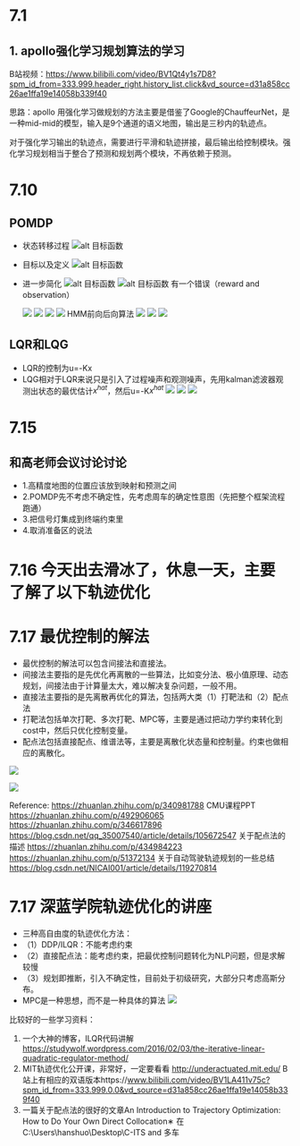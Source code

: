 # 7.1

## 1. apollo强化学习规划算法的学习
B站视频：https://www.bilibili.com/video/BV1Qt4y1s7D8?spm_id_from=333.999.header_right.history_list.click&vd_source=d31a858cc26ae1ffa19e14058b339f40

思路：apollo 用强化学习做规划的方法主要是借鉴了Google的ChauffeurNet，是一种mid-mid的模型，输入是9个通道的语义地图，输出是三秒内的轨迹点。

对于强化学习输出的轨迹点，需要进行平滑和轨迹拼接，最后输出给控制模块。强化学习规划相当于整合了预测和规划两个模块，不再依赖于预测。


# 7.10

## POMDP
* 状态转移过程
   ![alt 目标函数](./图片/状态转移过程.png)
* 目标以及定义
  ![alt 目标函数](./图片/目标及定义.png)
* 进一步简化
  ![alt 目标函数](./图片/简化模型.png)
  ![alt 目标函数](./图片/学习过程.png)
  有一个错误（reward and observation）

  ![](./图片/HMM.png)
  ![](./图片/EM.png)
  ![](./图片/EM2.png)
   ![](./图片/观察为连续的.png)
   HMM前向后向算法
   ![](./图片/planning.png)
   ![](./图片/再次简化.png)
   ![](./图片/价值迭代.png)

## LQR和LQG
* LQR的控制为u=-Kx
* LQG相对于LQR来说只是引入了过程噪声和观测噪声，先用kalman滤波器观测出状态的最优估计$x^{hat}$，然后u=-K$x^{hat}$
  ![](./图片/LQG.png)
  ![](./图片/LQG2.png)
  ![](./图片/LQG系统.png)

# 7.15
## 和高老师会议讨论讨论
* 1.高精度地图的位置应该放到映射和预测之间
* 2.POMDP先不考虑不确定性，先考虑周车的确定性意图（先把整个框架流程跑通）
* 3.把信号灯集成到终端约束里
* 4.取消准备区的说法

# 7.16 今天出去滑冰了，休息一天，主要了解了以下轨迹优化


# 7.17 最优控制的解法
* 最优控制的解法可以包含间接法和直接法。
* 间接法主要指的是先优化再离散的一些算法，比如变分法、极小值原理、动态规划，间接法由于计算量太大，难以解决复杂问题，一般不用。
* 直接法主要指的是先离散再优化的算法，包括两大类（1）打靶法和（2）配点法
* 打靶法包括单次打靶、多次打靶、MPC等，主要是通过把动力学约束转化到cost中，然后只优化控制变量。
* 配点法包括直接配点、维谱法等，主要是离散化状态量和控制量。约束也做相应的离散化。
  
![](./图片/最优控制.jpg)

![](./图片/最优控制分类.png)

Reference:
https://zhuanlan.zhihu.com/p/340981788  CMU课程PPT
https://zhuanlan.zhihu.com/p/492906065
https://zhuanlan.zhihu.com/p/346617896
https://blog.csdn.net/qq_35007540/article/details/105672547   关于配点法的描述
https://zhuanlan.zhihu.com/p/434984223
https://zhuanlan.zhihu.com/p/51372134  关于自动驾驶轨迹规划的一些总结
https://blog.csdn.net/NICAI001/article/details/119270814


# 7.17 深蓝学院轨迹优化的讲座

* 三种高自由度的轨迹优化方法：
* （1）DDP/ILQR：不能考虑约束 
* （2）直接配点法：能考虑约束，把最优控制问题转化为NLP问题，但是求解较慢  
* （3）规划即推断，引入不确定性，目前处于初级研究，大部分只考虑高斯分布。
* MPC是一种思想，而不是一种具体的算法
![](./图片/MPC.jpg)

比较好的一些学习资料：
1. 一个大神的博客，ILQR代码讲解  https://studywolf.wordpress.com/2016/02/03/the-iterative-linear-quadratic-regulator-method/
2. MIT轨迹优化公开课，非常好，一定要看看 http://underactuated.mit.edu/    B站上有相应的双语版本https://www.bilibili.com/video/BV1LA411v75c?spm_id_from=333.999.0.0&vd_source=d31a858cc26ae1ffa19e14058b339f40
3. 一篇关于配点法的很好的文章An Introduction to Trajectory Optimization: How to Do Your Own Direct Collocation∗  在C:\Users\hanshuo\Desktop\C-ITS and 多车